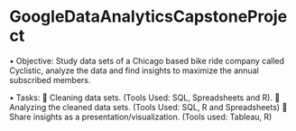 # GoogleDataAnalyticsCapstoneProject




•	Objective:  Study data sets of a Chicago based bike ride company called Cyclistic, analyze the data and find insights to maximize the annual subscribed members.


•	Tasks: 
	Cleaning data sets. (Tools Used: SQL, Spreadsheets and R).
	Analyzing the cleaned data sets. (Tools Used: SQL, R and Spreadsheets)
	Share insights as a presentation/visualization. (Tools used: Tableau, R)


